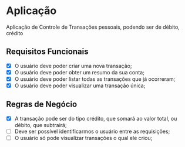 # Aplicação
Aplicação de Controle de Transações pessoais, podendo ser de débito, crédito

## Requisitos Funcionais
- [x] O usuário deve poder criar uma nova transação;
- [x] O usuário deve poder obter um resumo da sua conta;
- [x] O usuário deve poder listar todas as transações que já ocorreram;
- [x] O usuário deve poder visualizar uma transação única;

## Regras de Negócio
- [x] A transação pode ser do tipo crédito, que somará ao valor total, ou débito, que subtrairá;
- [ ] Deve ser possível identificarmos o usuário entre as requisições;
- [ ] O usuário só pode visualizar transações o qual ele criou;
